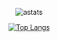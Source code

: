 <div align='center'>

![astats](https://github-readme-stats.vercel.app/api?username=ali1129js&show_icons=true&theme=radical)

[![Top Langs](https://github-readme-stats.vercel.app/api/top-langs/?username=ali1129js)](https://github.com/ali1129js/github-readme-stats)

</div>
